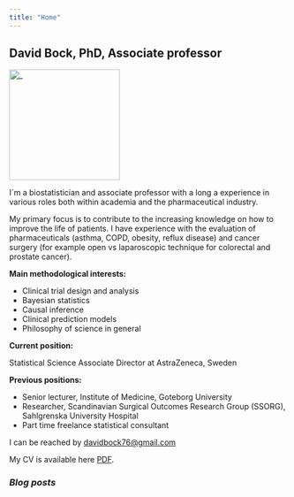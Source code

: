 ```yaml
---
title: "Home"
---
```


## David Bock, PhD, Associate professor
<img src="/./_index_files/Jag3.JPG" alt="_" width="200px" height="200px"/>


I´m a biostatistician and associate professor with a long a experience in various roles both within academia and the pharmaceutical industry.

My primary focus is to contribute to the increasing knowledge on how to improve the life of patients. I have experience with the evaluation of pharmaceuticals (asthma, COPD, obesity, reflux disease) and cancer surgery (for example open vs laparoscopic technique for colorectal and prostate cancer).
 
**Main methodological interests:**      
- Clinical trial design and analysis      
- Bayesian statistics     
- Causal inference      
- Clinical prediction models                              
- Philosophy of science in general                                      

**Current position:**   

Statistical Science Associate Director at AstraZeneca, Sweden  

**Previous positions:** 
- Senior lecturer, Institute of Medicine, Goteborg University
- Researcher, Scandinavian Surgical Outcomes Research Group (SSORG), Sahlgrenska University Hospital
- Part time freelance statistical consultant        

I can be reached by davidbock76@gmail.com

My CV is available here [PDF](/media/CV_220108.pdf).


### _Blog posts_


